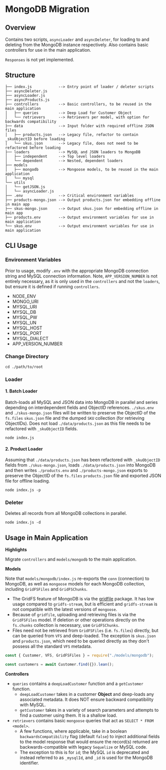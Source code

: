 # MongoDB Migration

## Overview

Contains two scripts, `asyncLoader` and `asyncDeleter`, for loading to and deleting from the MongoDB instance respectively. Also contains basic controllers for use in the main application.

`Responses` is not yet implemented.

## Structure

```
├── index.js            --> Entry point of loader / deleter scripts
├── asyncDeleter.js
├── asyncLoader.js
├── asyncProducts.js
├── controllers         --> Basic controllers, to be reused in the main application
│   ├── queries         --> Deep Load for Customer Object
│   └── retrievers      --> Retrievers per model, with option for backwards compatibility
├── data                --> Input folder with required offline JSON files
│   ├── products.json   --> Legacy file, refactor to contain _skuObjectID before loading
│   └── skus.json       --> Legacy file, does not need to be refactored before loading
├── loaders             --> MySQL and JSON loaders to MongoDB
│   ├── independent     --> Top level loaders
│   └── dependent       --> Nested, dependent loaders
├── models
│   ├── mongodb         --> Mongoose models, to be reused in the main application
│   └── mysql
└── utils
│   └── getJSON.js
│   └── asyncLoader.js
├── .env                --> Critical environment variables
├── products-mongo.json --> Output products.json for embedding offline in main app
├── skus-mongo.json     --> Output skus.json for embedding offline in main app
├── products.env        --> Output environment variables for use in main application
└── skus.env            --> Output environment variables for use in main application
```

## CLI Usage

### Environment Variables

Prior to usage, modify `.env` with the appropriate MongoDB connection string and MySQL connection information. Note, `APP_VERSION_NUMBER` is not entirely necessary, as it is only used in the `controllers` and not the `loaders`, but ensure it is defined if running `controllers`.

- NODE_ENV
- MONGO_URI
- MYSQL_URI
- MYSQL_DB
- MYSQL_PW
- MYSQL_UN
- MYSQL_HOST
- MYSQL_PORT
- MYSQL_DIALECT
- APP_VERSION_NUMBER

### Change Directory

```
cd ./path/to/root
```

### Loader

#### **1. Batch Loader**

Batch-loads all MySQL and JSON data into MongoDB in parallel and series depending on interdependent fields and ObjectID references. `./skus.env` and `./skus-mongo.json` files will be written to preserve the ObjectID of the `fs.files` `skus.json` file and the dumped `SKU` collection (for retrieving ObjectIDs). Does not load `./data/products.json` as this file needs to be refactored with `_skuObjectID` fields.

```
node index.js
```

#### **2. Product Loader**

Assuming that `./data/products.json` has been refactored with `_skuObjectID` fields from `./skus-mongo.json`, loads `./data/products.json` into MongoDB and then writes `./products.env` and `./products-mongo.json` exports to preserve the ObjectID of the `fs.files` `products.json` file and exported JSON file for offline loading.

```
node index.js -p
```

### Deleter

Deletes all records from all MongoDB collections in parallel.

```
node index.js -d
```

## Usage in Main Application

**Highlights**

Migrate `controllers` and `models/mongodb` to the main application.

**Models**

Note that `models/mongodb/index.js` re-exports the `conn` (connection) to MongoDB, as well as `mongoose` models for each MongoDB collection, including `GridFSFiles` and `GridFSChunks`.

- The GridFS feature of MongoDB is via the [gridfile](https://www.npmjs.com/package/gridfile) package. It has low usage compared to `gridfs-stream`, but is efficient and `gridfs-stream` is not compatible with the latest versions of `mongoose`.
- Because of `gridfile`, uploading and retrieving files is via the `GridFSFiles` model. If deletion or other operations directly on the `fs.chunks` collection is necessary, use `GridFSChunks`.
- Files need not be retrieved from `GridFSFiles` (i.e. `fs.files`) directly, but can be queried from `VFS` and deep-loaded. The exception is `skus.json` and `products.json`, which need to be queried directly as they don't possess all the standard `VFS` metadata.

```javascript
const { Customer, VFS, GridFSFiles } = require("./models/mongodb");

const customers = await Customer.find({}).lean();
```

**Controllers**

- `queries` contains a `deepLoadCustomer` function and a `getCustomer` function.
  - `deepLoadCustomer` takes in a customer **Object** and deep-loads any associated metadata. It does NOT ensure backward compatibility with MySQL.
  - `getCustomer` takes in a variety of search parameters and attempts to find a customer using them. It is a shallow load.
- `retrievers` contains basic `mongoose` queries that act as `SELECT * FROM <model>`.
  - A few functions, where applicable, take in a boolean `backwardsCompatibility` flag (default `false`) to inject additional fields to the model response that would ensure the record(s) returned are backwards-compatible with legacy `Sequelize` or MySQL code.
  - The exception to this is for `id`; the MySQL `id` is deprecated and instead referred to as `_mysqlId`, and `_id` is used for the MongoDB identifier.
